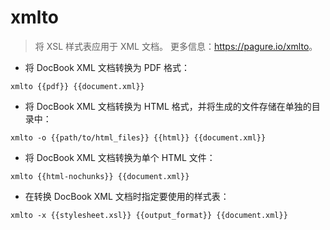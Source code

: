 # xmlto

> 将 XSL 样式表应用于 XML 文档。
> 更多信息：<https://pagure.io/xmlto>。

- 将 DocBook XML 文档转换为 PDF 格式：

`xmlto {{pdf}} {{document.xml}}`

- 将 DocBook XML 文档转换为 HTML 格式，并将生成的文件存储在单独的目录中：

`xmlto -o {{path/to/html_files}} {{html}} {{document.xml}}`

- 将 DocBook XML 文档转换为单个 HTML 文件：

`xmlto {{html-nochunks}} {{document.xml}}`

- 在转换 DocBook XML 文档时指定要使用的样式表：

`xmlto -x {{stylesheet.xsl}} {{output_format}} {{document.xml}}`